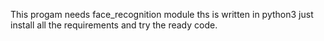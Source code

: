 This progam needs face_recognition module ths is written in python3 just install all the requirements and try the ready code.

